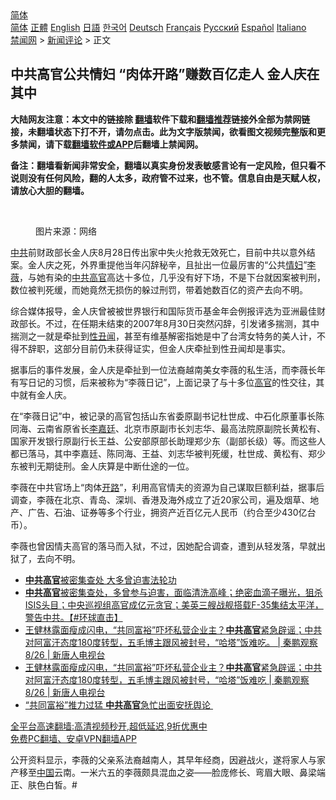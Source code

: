  <!-- 面包屑导航 --> <div class="breadcrumb"><!-- GTranslate: https://gtranslate.io/ -->  <div class="switcher notranslate">  <div class="selected">  <a href="#" onclick="return false;"> 简体</a>  </div>  <div class="option">  <a href="https://www.bannedbook.org" onclick="doGTranslate('zh-CN|zh-CN');jQuery('div.switcher div.selected a').html(jQuery(this).html());return false;" title="简体中文" class="nturl selected"> 简体</a>  <a href="https://www.bannedbook.org/zh-tw/" onclick="doGTranslate('zh-CN|zh-TW');jQuery('div.switcher div.selected a').html(jQuery(this).html());return false;" title="繁體中文" class="nturl"> 正體</a>  <a href="https://www.bannedbook.org/en/" onclick="doGTranslate('zh-CN|en');jQuery('div.switcher div.selected a').html(jQuery(this).html());return false;" title="English" class="nturl"> English</a>  <a href="https://www.bannedbook.org/ja/" onclick="doGTranslate('zh-CN|ja');jQuery('div.switcher div.selected a').html(jQuery(this).html());return false;" title="日本語" class="nturl"> 日語</a>  <a href="https://www.bannedbook.org/ko/" onclick="doGTranslate('zh-CN|ko');jQuery('div.switcher div.selected a').html(jQuery(this).html());return false;" title="한국어" class="nturl"> 한국어</a>  <a href="https://www.bannedbook.org/de/" onclick="doGTranslate('zh-CN|de');jQuery('div.switcher div.selected a').html(jQuery(this).html());return false;" title="Deutsch" class="nturl"> Deutsch</a>  <a href="https://www.bannedbook.org/fr/" onclick="doGTranslate('zh-CN|fr');jQuery('div.switcher div.selected a').html(jQuery(this).html());return false;" title="Français" class="nturl"> Français</a>  <a href="https://www.bannedbook.org/ru/" onclick="doGTranslate('zh-CN|ru');jQuery('div.switcher div.selected a').html(jQuery(this).html());return false;" title="Русский" class="nturl"> Русский</a>  <a href="https://www.bannedbook.org/es/" onclick="doGTranslate('zh-CN|es');jQuery('div.switcher div.selected a').html(jQuery(this).html());return false;" title="Español" class="nturl"> Español</a>  <a href="https://www.bannedbook.org/it/" onclick="doGTranslate('zh-CN|it');jQuery('div.switcher div.selected a').html(jQuery(this).html());return false;" title="Italiano" class="nturl"> Italiano</a>  </div>  </div>      <div class='breadcrumb-sub'><!-- Breadcrumb NavXT 6.3.0 --> <a href="https://www.bannedbook.org/" class="home">禁闻网</a> &gt; <a href="https://www.bannedbook.org/bnews/comments/" class="category">新闻评论</a> &gt; 正文</div></div><h2>中共高官公共情妇 “肉体开路”赚数百亿走人 金人庆在其中</h2> <p class="notice"><b>大陆网友注意：本文中的链接除 <a href="https://github.com/bannedbook/fanqiang" >翻墙</a>软件下载和<a href="https://github.com/killgcd/justmysocks/blob/master/README.md">翻墙推荐</a>链接外全部为禁网链接，未翻墙状态下打不开，请勿点击。此为文字版禁闻，欲看图文视频完整版和更多禁闻，请下载<a href="https://github.com/bannedbook/fanqiang">翻墙软件或APP</a>后翻墙上禁闻网。</p><p>备注：翻墙看新闻非常安全，翻墙以真实身份发表敏感言论有一定风险，但只看不说则没有任何风险，翻的人太多，政府管不过来，也不管。信息自由是天赋人权，请放心大胆的翻墙。</b></p>  <div class="entry"> <br /> <figure><a href="https://i2.wp.com/upload-images-bucket-v64rleca837do.s3.eu-west-1.amazonaws.com/wp-content/uploads/2021/08/30105920/Screen-Shot-2021-08-30-at-9.04.54-pm.png?fit=239%2C190&#038;ssl=1" data-caption="图片来源：网络"></a><figcaption class="wp-caption-text">图片来源：网络</figcaption></figure> <p><a href="https://www.bannedbook.org/bnews/tag/%e4%b8%ad%e5%85%b1/" class="st_tag internal_tag" rel="tag" title="标签 中共 下的日志">中共</a>前财政部长金人庆8月28日传出家中失火抢救无效死亡，目前中共以意外结案。金人庆之死，外界重提他当年闪辞秘辛，且扯出一位最厉害的“公共<a href="https://www.bannedbook.org/bnews/tag/%e6%83%85%e5%a6%87/" class="st_tag internal_tag" rel="tag" title="标签 情妇 下的日志">情妇</a>”<a href="https://www.bannedbook.org/bnews/tag/%e6%9d%8e%e8%96%87/" class="st_tag internal_tag" rel="tag" title="标签 李薇 下的日志">李薇</a>，与她有染的<a href="https://www.bannedbook.org/bnews/tag/%e4%b8%ad%e5%85%b1%e9%ab%98%e5%ae%98/" class="st_tag internal_tag" rel="tag" title="标签 中共高官 下的日志">中共高官</a>高达十多位，几乎没有好下场，不是下台就因案被判刑，数位被判死缓，而她竟然无损伤的躲过刑罚，带着她数百亿的资产去向不明。</p> <p>综合媒体报导，金人庆曾被被世界银行和国际货币基金年会例报评选为亚洲最佳财政部长。不过，在任期未结束的2007年8月30日突然闪辞，引发诸多揣测，其中揣测之一就是牵扯到<a href="https://www.bannedbook.org/bnews/tag/%E6%80%A7%E4%B8%91%E9%97%BB/" class="st_tag internal_tag" rel="tag" title="标签 性丑闻 下的日志">性丑闻</a>，甚至有维基解密指她是中了台湾女特务的美人计，不得不辞职，这部分目前仍未获得证实，但金人庆牵扯到性丑闻却是事实。</p>  <p>据事后的事件发展，金人庆是牵扯到一位法裔越南美女李薇的私生活，而李薇长年有写日记的习惯，后来被称为“李薇日记”，上面记录了与十多位<a href="https://www.bannedbook.org/bnews/tag/%E9%AB%98%E5%AE%98/" class="st_tag internal_tag" rel="tag" title="标签 高官 下的日志">高官</a>的性交往，其中就有金人庆。</p> <p>在“李薇日记”中，被记录的高官包括山东省委原副书记杜世成、中石化原董事长陈同海、云南省原省长<a href="https://www.bannedbook.org/bnews/tag/%e6%9d%8e%e5%98%89%e5%bb%b7/" class="st_tag internal_tag" rel="tag" title="标签 李嘉廷 下的日志">李嘉廷</a>、北京市原副市长刘志华、最高法院原副院长黄松有、国家开发银行原副行长王益、公安部原部长助理郑少东（副部长级）等。而这些人都已落马，其中李嘉廷、陈同海、王益、刘志华被判死缓，杜世成、黄松有、郑少东被判无期徒刑。金人庆算是中断仕途的一位。</p>  <p>李薇在中共官场上“肉体<a href="https://www.bannedbook.org/bnews/tag/%E5%BC%80%E8%B7%AF/" class="st_tag internal_tag" rel="tag" title="标签 开路 下的日志">开路</a>”，利用高官情夫的资源为自己谋取巨额利益，据事后调查，李薇在北京、青岛、深圳、香港及海外成立了近20家公司，遍及烟草、地产、广告、石油、证券等多个行业，拥资产近百亿元人民币（约合至少430亿台币）。</p> <p>李薇也曾因情夫高官的落马而入狱，不过，因她配合调查，遭到从轻发落，早就出狱了，去向不明。</p>  <ul class='op-related-articles' title='相关阅读'> <li><a href='https://www.bannedbook.org/bnews/taiwannews/20210830/1615760.html' target='_blank'><b>中共高官</b>被密集查处 大多曾迫害法轮功</a></li> <li><a href='https://www.bannedbook.org/bnews/bannedvideo/20210830/1615712.html' target='_blank'><b>中共高官</b>被密集查处，多曾参与迫害，面临清洗高峰；绝密血滴子曝光，狙杀ISIS头目；中央巡视组高官成亿元贪官；美英三艘战舰搭载F-35集结太平洋，警告中共。【#环球直击】</a></li> <li><a href='https://www.bannedbook.org/bnews/bannedvideo/20210827/1614063.html' target='_blank'>王健林露面瘦成闪电，“共同富裕”吓坏私营企业主？<b>中共高官</b>紧急辟谣；中共对阿富汗态度180度转型，五毛博主跟风被封号，“哈塔”饭难吃。  | 秦鹏观察 8/26 | 新唐人电视台</a></li> <li><a href='https://www.bannedbook.org/bnews/bannedvideo/20210827/1614032.html' target='_blank'>王健林露面瘦成闪电，“共同富裕”吓坏私营企业主？<b>中共高官</b>紧急辟谣；中共对阿富汗态度180度转型，五毛博主跟风被封号，“哈塔”饭难吃  | 秦鹏观察 8/26 | 新唐人电视台</a></li> <li><a href='https://www.bannedbook.org/bnews/headline/20210827/1613940.html' target='_blank'>“共同富裕”推力过猛 <b>中共高官</b>急忙出面安抚舆论 </a></li> </ul> <p class="texttj"> <a href="https://github.com/bannedbook/fanqiang/wiki/V2ray%E6%9C%BA%E5%9C%BA" target="_blank">全平台高速翻墙:高清视频秒开,超低延迟,9折优惠中</a><br/> <a href="https://github.com/bannedbook/fanqiang/wiki/%E7%A6%81%E9%97%BB%E7%BD%91%E5%AE%89%E5%8D%93%E7%BF%BB%E5%A2%99%E6%96%B0%E9%97%BBAPP" target="_blank">免费PC翻墙、安卓VPN翻墙APP</a></p><p>公开资料显示，李薇的父亲系法裔越南人，其早年经商，因避战火，遂将家人与家产移至<span class='wp_keywordlink_affiliate'><a href="https://www.bannedbook.org/" title="中国" target="_blank">中国</a></span>云南。一米六五的李薇颇具混血之姿——脸庞修长、弯眉大眼、鼻梁端正、肤色白皙。#</p> <a name='sharetosocial'></a>  <div style="margin-bottom:5px;padding-bottom:5px;clear:both"> <div id="archive-pix-1" class="banner-ads"> <!-- AuctionX Display platform tag START --> <div id="26318x728x90x621x_ADSLOT2" clicktrack="%%CLICK_URL_ESC%%"></div> <!-- AuctionX Display platform tag END --> </div> <div id="archive-pix-2" class="banner-ads"> <!-- AuctionX Display platform tag START --> <div id="26315x300x250x621x_ADSLOT2" clicktrack="%%CLICK_URL_ESC%%"></div> <!-- AuctionX Display platform tag END --> </div> </div>  <div id="archive-pix-1" class="banner-ads"> <!-- AuctionX Display platform tag START --> <div id="26318x728x90x621x_ADSLOT3" clicktrack="%%CLICK_URL_ESC%%"></div> <!-- AuctionX Display platform tag END --> </div> </div><!--END ENTRY--> 
